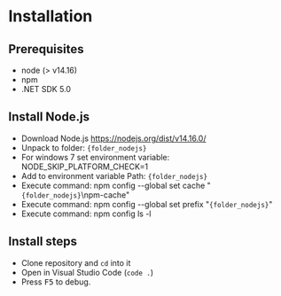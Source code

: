 # Installation

## Prerequisites 

- node (> v14.16)
- npm 
- .NET SDK 5.0

## Install Node.js

- Download Node.js https://nodejs.org/dist/v14.16.0/
- Unpack to folder: `{folder_nodejs}`
- For windows 7 set environment variable: NODE_SKIP_PLATFORM_CHECK=1
- Add to environment variable Path: `{folder_nodejs}`
- Execute command: npm config --global set cache "`{folder_nodejs}`\\npm-cache"
- Execute command: npm config --global set prefix "`{folder_nodejs}`"
- Execute command: npm config ls -l

## Install steps

- Clone repository and `cd` into it
- Open in Visual Studio Code (`code .`)
- Press <kbd>F5</kbd> to debug.
